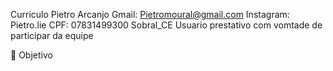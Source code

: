 Curriculo 
Pietro Arcanjo         Gmail: Pietromoural@gmail.com 
                       Instagram: Pietro.lie
                       CPF: 07831499300
                       Sobral_CE
Usuario prestativo com vomtade de participar da equipe 

🎯 Objetivo
 
